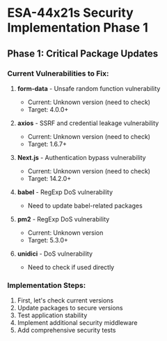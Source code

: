 # ESA-44x21s Security Implementation Phase 1

## Phase 1: Critical Package Updates

### Current Vulnerabilities to Fix:

1. **form-data** - Unsafe random function vulnerability
   - Current: Unknown version (need to check)
   - Target: 4.0.0+

2. **axios** - SSRF and credential leakage vulnerability  
   - Current: Unknown version (need to check)
   - Target: 1.6.7+

3. **Next.js** - Authentication bypass vulnerability
   - Current: Unknown version (need to check)
   - Target: 14.2.0+

4. **babel** - RegExp DoS vulnerability
   - Need to update babel-related packages

5. **pm2** - RegExp DoS vulnerability
   - Current: Unknown version
   - Target: 5.3.0+

6. **unidici** - DoS vulnerability
   - Need to check if used directly

### Implementation Steps:

1. First, let's check current versions
2. Update packages to secure versions
3. Test application stability
4. Implement additional security middleware
5. Add comprehensive security tests